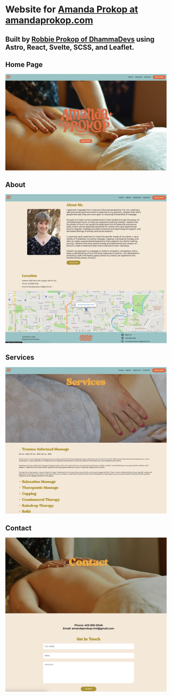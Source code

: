 # Website for [Amanda Prokop at amandaprokop.com](amandaprokop.com)

## Built by [Robbie Prokop of DhammaDevs](dhammadevs.com) using Astro, React, Svelte, SCSS, and Leaflet.


## Home Page

![Home Page Image](https://github.com/RobbieProkop/amanda-2023/blob/master/public/assets/originals/Screenshot%202023-05-31%20at%2016.56.43.png)

## About
![About Page Image](https://github.com/RobbieProkop/amanda-2023/blob/master/public/assets/originals/about.png)

## Services
![Home Page Image](https://github.com/RobbieProkop/amanda-2023/blob/master/public/assets/originals/services.png)

## Contact
![Home Page Image](https://github.com/RobbieProkop/amanda-2023/blob/master/public/assets/originals/contact.png)